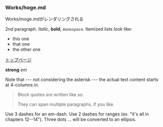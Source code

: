 ### Works/hoge.md

Works/moge.mdがレンダリングされる

2nd paragraph. *Italic*, **bold**, `monospace`. Itemized lists
look like:

  * this one
  * that one
  * the other one


<a href='/'>
  トップページ
</a>

<b>strong</b>
<em>em</em>

Note that --- not considering the asterisk --- the actual text
content starts at 4-columns in.

> Block quotes are
> written like so.
>
> They can span multiple paragraphs,
> if you like.

Use 3 dashes for an em-dash. Use 2 dashes for ranges (ex. "it's all in
chapters 12--14"). Three dots ... will be converted to an ellipsis.

